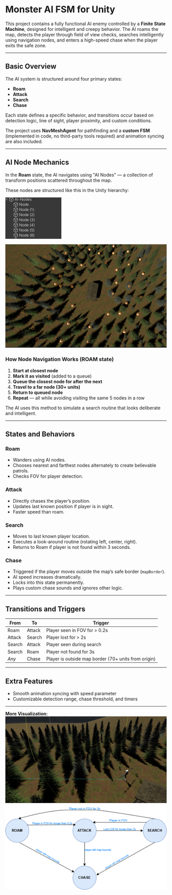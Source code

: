 # Monster AI FSM for Unity

This  project contains a fully functional AI enemy controlled by a **Finite State Machine**, designed for intelligent and creepy behavior. The AI roams the map, detects the player through field of view checks, searches intelligently using navigation nodes, and enters a high-speed chase when the player exits the safe zone.

---

## Basic Overview

The AI system is structured around four primary states:
- **Roam**
- **Attack**
- **Search**
- **Chase**

Each state defines a specific behavior, and transitions occur based on detection logic, line of sight, player proximity, and custom conditions.

The project uses **NavMeshAgent** for pathfinding and a **custom FSM** (implemented in code, no third-party tools required) and animation syncing are also included.

---

## AI Node Mechanics

In the **Roam** state, the AI navigates using "AI Nodes" — a collection of transform positions scattered throughout the map.

These nodes are structured like this in the Unity hierarchy:

![AI Nodes Hierarchy](ScreenshotsExamples/ai_nodes_hierarchy.jpg)

![AI Nodes Scene View](ScreenshotsExamples/ai_nodes_scene_view.jpg)

### How Node Navigation Works (ROAM state)

1. **Start at closest node**
2. **Mark it as visited** (added to a queue)
3. **Queue the closest node for after the next**
4. **Travel to a far node (30+ units)**
5. **Return to queued node**
6. **Repeat** — all while avoiding visiting the same 5 nodes in a row

The AI uses this method to simulate a search routine that looks deliberate and intelligent.

---

## States and Behaviors

### Roam
- Wanders using AI nodes.
- Chooses nearest and farthest nodes alternately to create believable patrols.
- Checks FOV for player detection.

### Attack
- Directly chases the player’s position.
- Updates last known position if player is in sight.
- Faster speed than roam.

### Search
- Moves to last known player location.
- Executes a look-around routine (rotating left, center, right).
- Returns to Roam if player is not found within 3 seconds.

### Chase
- Triggered if the player moves outside the map’s safe border (`mapBorder`).
- AI speed increases dramatically.
- Locks into this state permanently.
- Plays custom chase sounds and ignores other logic.

---

## Transitions and Triggers

| **From** | **To** | **Trigger** |
|----------|--------|-------------|
| Roam     | Attack | Player seen in FOV for > 0.2s |
| Attack   | Search | Player lost for > 2s |
| Search   | Attack | Player seen during search |
| Search   | Roam   | Player not found for 3s |
| *Any*    | Chase  | Player is outside map border (70+ units from origin) |

---

## Extra Features

- Smooth animation syncing with speed parameter
- Customizable detection range, chase threshold, and timers

---

**More Visualization:**
![FOV Debug View](ScreenshotsExamples/fov_debug_view.jpg)
![otomat](ScreenshotsExamples/otomat.png)

